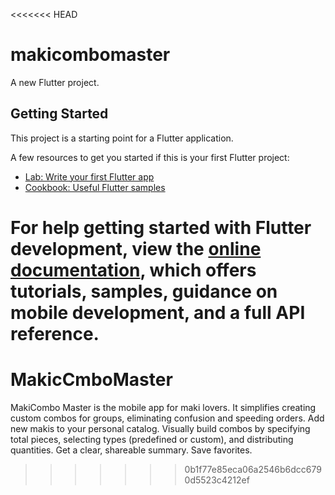 <<<<<<< HEAD
# makicombomaster

A new Flutter project.

## Getting Started

This project is a starting point for a Flutter application.

A few resources to get you started if this is your first Flutter project:

- [Lab: Write your first Flutter app](https://docs.flutter.dev/get-started/codelab)
- [Cookbook: Useful Flutter samples](https://docs.flutter.dev/cookbook)

For help getting started with Flutter development, view the
[online documentation](https://docs.flutter.dev/), which offers tutorials,
samples, guidance on mobile development, and a full API reference.
=======
# MakicCmboMaster
MakiCombo Master is the mobile app for maki lovers. It simplifies creating custom combos for groups, eliminating confusion and speeding orders. Add new makis to your personal catalog. Visually build combos by specifying total pieces, selecting types (predefined or custom), and distributing quantities. Get a clear, shareable summary. Save favorites.
>>>>>>> 0b1f77e85eca06a2546b6dcc6790d5523c4212ef
